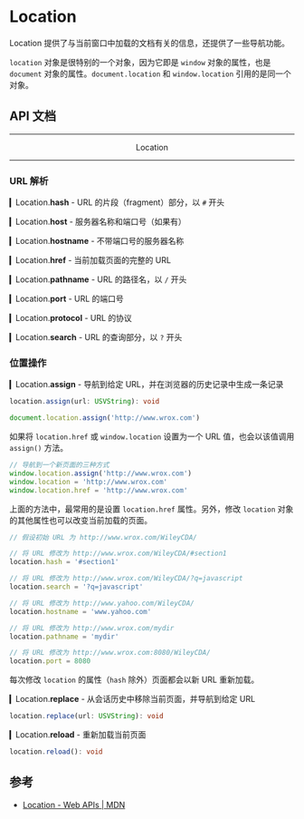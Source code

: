 # Location

Location 提供了与当前窗口中加载的文档有关的信息，还提供了一些导航功能。

`location` 对象是很特别的一个对象，因为它即是 `window` 对象的属性，也是 `document` 对象的属性。`document.location` 和 `window.location` 引用的是同一个对象。

## API 文档

---

<p align="center">Location</p>

---

### URL 解析

▎Location.**hash** - URL 的片段（fragment）部分，以 `#` 开头

▎Location.**host** - 服务器名称和端口号（如果有）

▎Location.**hostname** - 不带端口号的服务器名称

▎Location.**href** - 当前加载页面的完整的 URL

▎Location.**pathname** - URL 的路径名，以 `/` 开头

▎Location.**port** - URL 的端口号

▎Location.**protocol** - URL 的协议

▎Location.**search** - URL 的查询部分，以 `?` 开头

### 位置操作

▎Location.**assign** - 导航到给定 URL，并在浏览器的历史记录中生成一条记录

```ts
location.assign(url: USVString): void
```

```js
document.location.assign('http://www.wrox.com')
```

如果将 `location.href` 或 `window.location` 设置为一个 URL 值，也会以该值调用 `assign()` 方法。

```js
// 导航到一个新页面的三种方式
window.location.assign('http://www.wrox.com')
window.location = 'http://www.wrox.com'
window.location.href = 'http://www.wrox.com'
```

上面的方法中，最常用的是设置 `location.href` 属性。另外，修改 `location` 对象的其他属性也可以改变当前加载的页面。

```js
// 假设初始 URL 为 http://www.wrox.com/WileyCDA/

// 将 URL 修改为 http://www.wrox.com/WileyCDA/#section1
location.hash = '#section1'

// 将 URL 修改为 http://www.wrox.com/WileyCDA/?q=javascript
location.search = '?q=javascript'

// 将 URL 修改为 http://www.yahoo.com/WileyCDA/
location.hostname = 'www.yahoo.com'

// 将 URL 修改为 http://www.wrox.com/mydir
location.pathname = 'mydir'

// 将 URL 修改为 http://www.wrox.com:8080/WileyCDA/
location.port = 8080
```

每次修改 `location` 的属性（`hash` 除外）页面都会以新 URL 重新加载。

▎Location.**replace** - 从会话历史中移除当前页面，并导航到给定 URL

```ts
location.replace(url: USVString): void
```

▎Location.**reload** - 重新加载当前页面

```ts
location.reload(): void
```
## 参考

- [Location - Web APIs | MDN](https://developer.mozilla.org/en-US/docs/Web/API/Location)